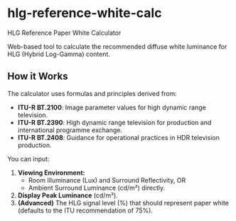 # hlg-reference-white-calc
HLG Reference Paper White Calculator

Web-based tool to calculate the recommended diffuse white luminance for HLG (Hybrid Log-Gamma) content.

## How it Works

The calculator uses formulas and principles derived from:

*   **ITU-R BT.2100**: Image parameter values for high dynamic range television.
*   **ITU-R BT.2390**: High dynamic range television for production and international programme exchange.
*   **ITU-R BT.2408**: Guidance for operational practices in HDR television production.

You can input:
1.  **Viewing Environment:**
    *   Room Illuminance (Lux) and Surround Reflectivity, OR
    *   Ambient Surround Luminance (cd/m²) directly.
2.  **Display Peak Luminance** (cd/m²).
3.  **(Advanced)** The HLG signal level (%) that should represent paper white (defaults to the ITU recommendation of 75%).
